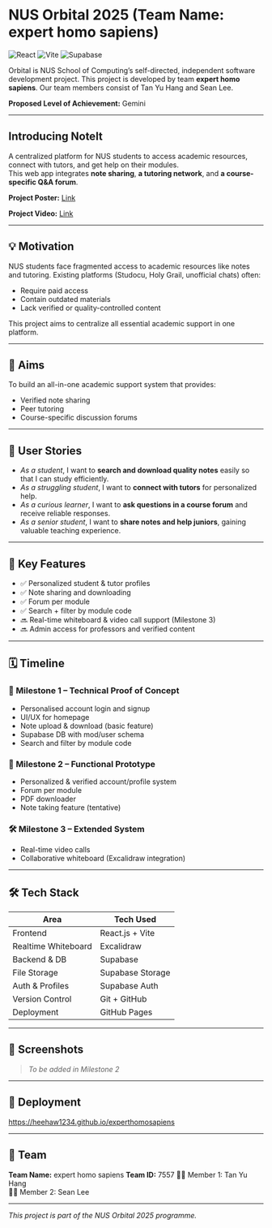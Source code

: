 # NUS Orbital 2025 (Team Name: expert homo sapiens)

![React](https://img.shields.io/badge/React.js-v18.2.0-blue?logo=react)
![Vite](https://img.shields.io/badge/Vite-5.0-purple?logo=vite)
![Supabase](https://img.shields.io/badge/Supabase-backend-green?logo=supabase)

Orbital is NUS School of Computing’s self-directed, independent software development project. This project is developed by team **expert homo sapiens**. Our team members consist of Tan Yu Hang and Sean Lee.

**Proposed Level of Achievement:** Gemini

---

## Introducing NoteIt

A centralized platform for NUS students to access academic resources, connect with tutors, and get help on their modules.  
This web app integrates **note sharing**, **a tutoring network**, and **a course-specific Q&A forum**.

**Project Poster:** [Link](https://drive.google.com/file/d/1wSiVpGjtsWLj64QnCwKp8vcX6sYndxE9/view?usp=sharing)

**Project Video:** [Link](https://drive.google.com/file/d/1FZf47QxsX2rIZgxyLn5DXVD0ak3ookdX/view?usp=drive_link)

---

## 💡 Motivation

NUS students face fragmented access to academic resources like notes and tutoring. Existing platforms (Studocu, Holy Grail, unofficial chats) often:

- Require paid access
- Contain outdated materials
- Lack verified or quality-controlled content

This project aims to centralize all essential academic support in one platform.

---

## 🎯 Aims

To build an all-in-one academic support system that provides:

- Verified note sharing
- Peer tutoring
- Course-specific discussion forums

---

## 👤 User Stories

- _As a student_, I want to **search and download quality notes** easily so that I can study efficiently.
- _As a struggling student_, I want to **connect with tutors** for personalized help.
- _As a curious learner_, I want to **ask questions in a course forum** and receive reliable responses.
- _As a senior student_, I want to **share notes and help juniors**, gaining valuable teaching experience.

---

## 🚀 Key Features

- ✅ Personalized student & tutor profiles
- ✅ Note sharing and downloading
- ✅ Forum per module
- ✅ Search + filter by module code
- 🔜 Real-time whiteboard & video call support (Milestone 3)
- 🔜 Admin access for professors and verified content

---

## 🗓 Timeline

### 🧩 Milestone 1 – Technical Proof of Concept
- Personalised account login and signup
- UI/UX for homepage
- Note upload & download (basic feature)
- Supabase DB with mod/user schema
- Search and filter by module code

### 🔨 Milestone 2 – Functional Prototype
- Personalized & verified account/profile system
- Forum per module
- PDF downloader
- Note taking feature (tentative)

### 🛠 Milestone 3 – Extended System
- Real-time video calls
- Collaborative whiteboard (Excalidraw integration)

---

## 🛠 Tech Stack

| Area                | Tech Used        |
|---------------------|------------------|
| Frontend            | React.js + Vite |
| Realtime Whiteboard | Excalidraw      |
| Backend & DB        | Supabase        |
| File Storage        | Supabase Storage|
| Auth & Profiles     | Supabase Auth   |
| Version Control     | Git + GitHub    |
|Deployment           | GitHub Pages    |

---

## 📸 Screenshots

> _To be added in Milestone 2_

---

## 🧪 Deployment

https://heehaw1234.github.io/experthomosapiens

---

## 🤝 Team

**Team Name:** expert homo sapiens
**Team ID:** 7557
👨‍💻 Member 1: Tan Yu Hang  
👩‍💻 Member 2: Sean Lee

---

_This project is part of the NUS Orbital 2025 programme._
